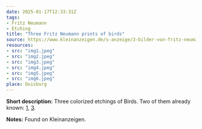 ```yaml
---
date: 2025-01-17T12:33:31Z
tags:
- Fritz Neumann
- Etching
title: "Three Fritz Neumann prints of birds"
source: https://www.kleinanzeigen.de/s-anzeige/3-bilder-von-fritz-neumann-tukan/2939689425-240-21101
resources:
- src: "img1.jpeg"
- src: "img2.jpeg"
- src: "img3.jpeg"
- src: "img4.jpeg"
- src: "img5.jpeg"
- src: "img6.jpeg"
place: Duisburg
---
```


**Short description:** Three colorized etchings of Birds. Two of them already known: [1](/post/fritz-neuman-bird-1), [3](/post/another-work-by-our-fritz-neumann).

**Notes:** Found on Kleinanzeigen.
